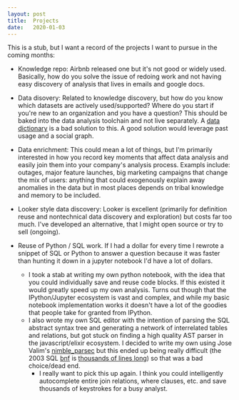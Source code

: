 ```yaml
---
layout: post
title:  Projects
date:   2020-01-03
---
```


This is a stub, but I want a record of the projects I want to pursue in the coming months:

- Knowledge repo: Airbnb released one but it's not good or widely used. Basically, how do you solve the issue of redoing work and not having easy discovery of analysis that lives in emails and google docs.

- Data disovery: Related to knowledge discovery, but how do you know which datasets are actively used/supported? Where do you start if you're new to an organization and you have a question? This should be baked into the data analysis toolchain and not live separately. A [data dictionary](https://www.locallyoptimistic.com/post/data_dictionaries/) is a bad solution to this. A good solution would leverage past usage and a social graph.

- Data enrichment: This could mean a lot of things, but I'm primarily interested in how you record key moments that affect data analysis and easily join them into your company's analysis process. Exampls include: outages, major feature launches, big marketing campaigns that change the mix of users: anything that could exogenously explain away anomalies in the data but in most places depends on tribal knowledge and memory to be included.

- Looker style data discovery: Looker is excellent (primarily for definition reuse and nontechnical data discovery and exploration) but costs far too much. I've developed an alternative, that I might open source or try to sell (ongoing).

- Reuse of Python / SQL work. If I had a dollar for every time I rewrote a snippet of SQL or Python to answer a question because it was faster than hunting it down in a jupyter notebook I'd have a lot of dollars. 
    * I took a stab at writing my own python notebook, with the idea that you could individually save and reuse code blocks. If this existed it would greatly speed up my own analysis. Turns out though that the IPython/Jupyter ecosystem is vast and complex, and while my basic notebook implementation works it doesn't have a lot of the goodies that people take for granted from IPython. 
    * I also wrote my own SQL editor with the intention of parsing the SQL abstract syntax tree and generating a network of interrelated tables and relations, but got stuck on finding a high quality AST parser in the javascript/elixir ecosystem. I decided to write my own using Jose Valim's [nimble_parsec](https://github.com/plataformatec/nimble_parsec) but this ended up being really difficult (the 2003 SQL [bnf](https://en.wikipedia.org/wiki/Backus%E2%80%93Naur_form) is [thousands of lines long](https://ronsavage.github.io/SQL/sql-2003-1.bnf.html)) so that was a bad choice/dead end.
        - I really want to pick this up again. I think you could intelligently autocomplete entire join relations, where clauses, etc. and save thousands of keystrokes for a busy analyst.

